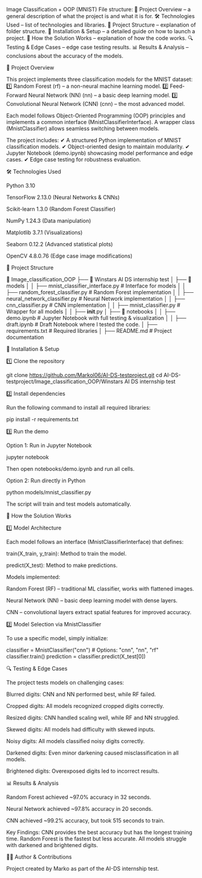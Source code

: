 Image Classification + OOP (MNIST)
File structure:
📌 Project Overview – a general description of what the project is and what it is for.
🛠 Technologies Used – list of technologies and libraries.
📁 Project Structure – explanation of folder structure.
🚀 Installation & Setup – a detailed guide on how to launch a project.
🎯 How the Solution Works – explanation of how the code works.
🔍 Testing & Edge Cases – edge case testing results.
📊 Results & Analysis – conclusions about the accuracy of the models.

📌 Project Overview

This project implements three classification models for the MNIST dataset:
1️⃣ Random Forest (rf) – a non-neural machine learning model.
2️⃣ Feed-Forward Neural Network (NN) (nn) – a basic deep learning model.
3️⃣ Convolutional Neural Network (CNN) (cnn) – the most advanced model.

Each model follows Object-Oriented Programming (OOP) principles and implements a common interface (MnistClassifierInterface).
A wrapper class (MnistClassifier) allows seamless switching between models.

The project includes:
✔ A structured Python implementation of MNIST classification models.
✔ Object-oriented design to maintain modularity.
✔ Jupyter Notebook (demo.ipynb) showcasing model performance and edge cases.
✔ Edge case testing for robustness evaluation.

🛠 Technologies Used

Python 3.10

TensorFlow 2.13.0 (Neural Networks & CNNs)

Scikit-learn 1.3.0 (Random Forest Classifier)

NumPy 1.24.3 (Data manipulation)

Matplotlib 3.7.1 (Visualizations)

Seaborn 0.12.2 (Advanced statistical plots)

OpenCV 4.8.0.76 (Edge case image modifications)

📁 Project Structure

📂 Image_classification_OOP
 ├── 📂 Winstars AI DS internship test
 │   ├── 📂 models
 │   │   ├── mnist_classifier_interface.py  # Interface for models
 │   │   ├── random_forest_classifier.py    # Random Forest implementation
 │   │   ├── neural_network_classifier.py   # Neural Network implementation
 │   │   ├── cnn_classifier.py              # CNN implementation
 │   │   ├── mnist_classifier.py            # Wrapper for all models
 │   │   ├── __init__.py
 │   ├── 📂 notebooks
 │   │   ├── demo.ipynb  # Jupyter Notebook with full testing & visualization
 │   │   ├── draft.ipynb  # Draft Notebook where I tested the code.
 │   ├── requirements.txt  # Required libraries
 │   ├── README.md  # Project documentation

🚀 Installation & Setup

1️⃣ Clone the repository

git clone https://github.com/Markol06/AI-DS-testproject.git
cd AI-DS-testproject/Image_classification_OOP/Winstars AI DS internship test

2️⃣ Install dependencies

Run the following command to install all required libraries:

pip install -r requirements.txt

3️⃣ Run the demo

Option 1: Run in Jupyter Notebook

jupyter notebook

Then open notebooks/demo.ipynb and run all cells.

Option 2: Run directly in Python

python models/mnist_classifier.py

The script will train and test models automatically.

🎯 How the Solution Works

1️⃣ Model Architecture

Each model follows an interface (MnistClassifierInterface) that defines:

train(X_train, y_train): Method to train the model.

predict(X_test): Method to make predictions.

Models implemented:

Random Forest (RF) – traditional ML classifier, works with flattened images.

Neural Network (NN) – basic deep learning model with dense layers.

CNN – convolutional layers extract spatial features for improved accuracy.

2️⃣ Model Selection via MnistClassifier

To use a specific model, simply initialize:

classifier = MnistClassifier("cnn")  # Options: "cnn", "nn", "rf"
classifier.train()
prediction = classifier.predict(X_test[0])

🔍 Testing & Edge Cases

The project tests models on challenging cases:

Blurred digits: CNN and NN performed best, while RF failed.

Cropped digits: All models recognized cropped digits correctly.

Resized digits: CNN handled scaling well, while RF and NN struggled.

Skewed digits: All models had difficulty with skewed inputs.

Noisy digits: All models classified noisy digits correctly.

Darkened digits: Even minor darkening caused misclassification in all models.

Brightened digits: Overexposed digits led to incorrect results.

📊 Results & Analysis

Random Forest achieved ~97.0% accuracy in 32 seconds.

Neural Network achieved ~97.8% accuracy in 20 seconds.

CNN achieved ~99.2% accuracy, but took 515 seconds to train.

Key Findings:
CNN provides the best accuracy but has the longest training time. Random Forest is the fastest but less accurate. All models struggle with darkened and brightened digits.

👨‍💻 Author & Contributions

Project created by Marko as part of the AI-DS internship test.


